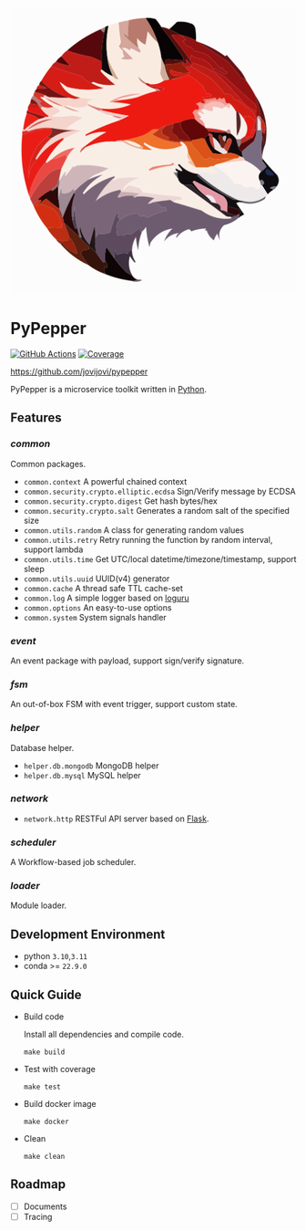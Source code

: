 <div align="center">

![logo](docs/logo/logo.svg)

</div>

# PyPepper

[![GitHub Actions](https://github.com/jovijovi/pypepper/workflows/Test/badge.svg)](https://github.com/jovijovi/pypepper)
[![Coverage](https://img.shields.io/codecov/c/github/jovijovi/pypepper?label=\&logo=codecov\&logoColor=fff)](https://codecov.io/gh/jovijovi/pypepper)

<https://github.com/jovijovi/pypepper>

PyPepper is a microservice toolkit written in [Python](https://www.python.org).

## Features

### ***common***

Common packages.

- `common.context` A powerful chained context
- `common.security.crypto.elliptic.ecdsa` Sign/Verify message by ECDSA
- `common.security.crypto.digest` Get hash bytes/hex
- `common.security.crypto.salt` Generates a random salt of the specified size
- `common.utils.random` A class for generating random values
- `common.utils.retry` Retry running the function by random interval, support lambda
- `common.utils.time` Get UTC/local datetime/timezone/timestamp, support sleep
- `common.utils.uuid` UUID(v4) generator
- `common.cache` A thread safe TTL cache-set
- `common.log` A simple logger based on [loguru](https://github.com/Delgan/loguru)
- `common.options` An easy-to-use options
- `common.system` System signals handler

### ***event***

An event package with payload, support sign/verify signature.

### ***fsm***

An out-of-box FSM with event trigger, support custom state.

### ***helper***

Database helper.

- `helper.db.mongodb` MongoDB helper
- `helper.db.mysql` MySQL helper

### ***network***

- `network.http` RESTFul API server based on [Flask](https://github.com/pallets/flask/). 

### ***scheduler***

A Workflow-based job scheduler.

### ***loader***

Module loader.

## Development Environment

- python `3.10`,`3.11`
- conda >= `22.9.0`

## Quick Guide

- Build code

  Install all dependencies and compile code.

  ```shell
  make build
  ```

- Test with coverage

  ```shell
  make test
  ```

- Build docker image

  ```shell
  make docker
  ```

- Clean

  ```shell
  make clean
  ```

## Roadmap

- [ ] Documents
- [ ] Tracing
